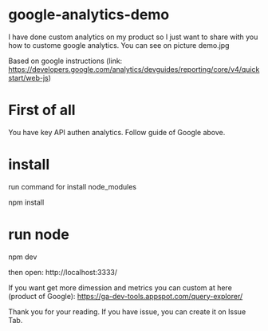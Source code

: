 # google-analytics-demo

I have done custom analytics on my product so I just want to share with you how to custome google analytics. You can see on picture demo.jpg

Based on google instructions (link: https://developers.google.com/analytics/devguides/reporting/core/v4/quickstart/web-js)

# First of all

You have key API authen analytics. Follow guide of Google above.

# install

run command for install node_modules

npm install

# run node

npm dev

then open: http://localhost:3333/

If you want get more dimession and metrics you can custom at here (product of Google): https://ga-dev-tools.appspot.com/query-explorer/

Thank you for your reading. If you have issue, you can create it on Issue Tab.
